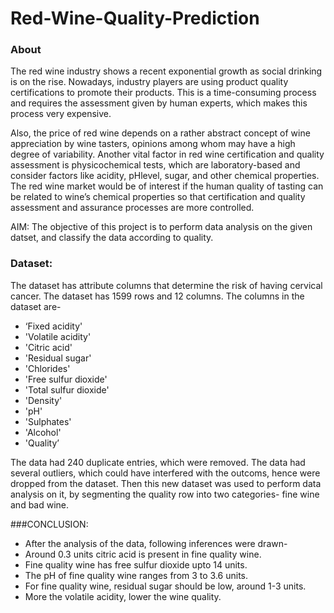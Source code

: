 # Red-Wine-Quality-Prediction
### About
  The red wine industry shows a recent exponential growth as social drinking is on the rise. Nowadays, industry players are using product quality certifications to promote their products. This is a time-consuming process and requires the assessment given by human experts, which makes this process very expensive.
 
  Also, the price of red wine depends on a rather abstract concept of wine appreciation by wine tasters, opinions among whom may have a high degree of variability. Another vital factor in red wine certification and quality assessment is physicochemical tests, which are laboratory-based and consider factors like acidity, pHlevel, sugar, and other chemical properties. The red wine market would be of interest if the human quality of tasting can be related to wine’s chemical properties so that certification and quality assessment and assurance processes are more controlled.
  
AIM:
        The objective of this project is to perform data analysis on the given datset, and classify the data according to quality.
       
### Dataset:
   The dataset has attribute columns that determine the risk of having cervical cancer. The dataset has 1599 rows and 12 columns.
The columns in the dataset are-
 * ‘Fixed acidity'
 * 'Volatile acidity'
 * 'Citric acid'
 * 'Residual sugar'
 * 'Chlorides'
 * 'Free sulfur dioxide'
 * 'Total sulfur dioxide'
 * 'Density'
 * 'pH'
 * 'Sulphates'
 * 'Alcohol'
 * 'Quality’ 

The data had 240 duplicate entries, which were removed. The data had several outliers, which could have interfered with the outcoms, hence were dropped from the dataset.
Then this new dataset was used to perform data analysis on it, by segmenting the quality row into two categories- fine wine and bad wine.

###CONCLUSION:
* After the analysis of the data, following inferences were drawn-
* Around 0.3 units citric acid is present in fine quality wine.
* Fine quality wine has free sulfur dioxide upto 14 units.
* The pH of fine quality wine ranges from 3 to 3.6 units.
* For fine quality wine, residual sugar should be low, around 1-3 units.
* More the volatile acidity, lower the wine quality. 


        
